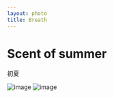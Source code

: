 ```yaml
---
layout: photo
title: Breath
---
```

# Scent of summer

初夏

![image](/assets/images/June2019/IMG_1774.JPG)
![image](/assets/images/June2019/IMG_1783.JPG)
